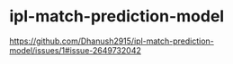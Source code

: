 # ipl-match-prediction-model
https://github.com/Dhanush2915/ipl-match-prediction-model/issues/1#issue-2649732042
